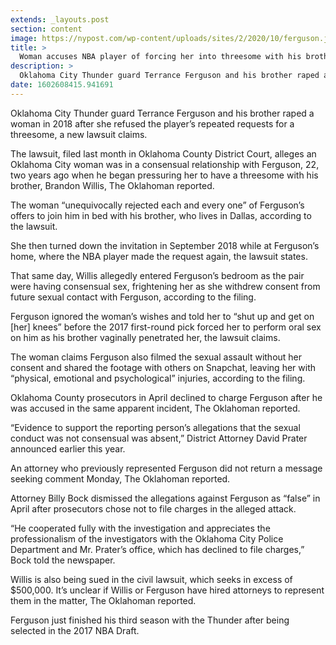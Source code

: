 ```yaml
--- 
extends: _layouts.post 
section: content 
image: https://nypost.com/wp-content/uploads/sites/2/2020/10/ferguson.jpg?quality=90&strip=all&w=1200 
title: > 
  Woman accuses NBA player of forcing her into threesome with his brother: lawsuit 
description: > 
  Oklahoma City Thunder guard Terrance Ferguson and his brother raped a woman in 2018 after she refused the player’s repeated requests for a threesome, a new lawsuit claims.The woman “unequivocally rejected each and every one” of Ferguson’s offers to join him in bed with his brother, who lives in Dallas, according to the lawsuit.She then turned down the invitation in September 2018 while at Ferguson’s home, where the NBA player made the request again, the lawsuit states.It’s unclear if Willis or Ferguson have hired attorneys to represent them in the matter, The Oklahoman reported.Ferguson just finished his third season with the Thunder after being selected in the 2017 NBA Draft. 
date: 1602608415.941691 
--- 
```

Oklahoma City Thunder guard Terrance Ferguson and his brother raped a woman in 2018 after she refused the player’s repeated requests for a threesome, a new lawsuit claims.

The lawsuit, filed last month in Oklahoma County District Court, alleges an Oklahoma City woman was in a consensual relationship with Ferguson, 22, two years ago when he began pressuring her to have a threesome with his brother, Brandon Willis, The Oklahoman reported.

The woman “unequivocally rejected each and every one” of Ferguson’s offers to join him in bed with his brother, who lives in Dallas, according to the lawsuit.

She then turned down the invitation in September 2018 while at Ferguson’s home, where the NBA player made the request again, the lawsuit states.

That same day, Willis allegedly entered Ferguson’s bedroom as the pair were having consensual sex, frightening her as she withdrew consent from future sexual contact with Ferguson, according to the filing.

Ferguson ignored the woman’s wishes and told her to “shut up and get on [her] knees” before the 2017 first-round pick forced her to perform oral sex on him as his brother vaginally penetrated her, the lawsuit claims.

The woman claims Ferguson also filmed the sexual assault without her consent and shared the footage with others on Snapchat, leaving her with “physical, emotional and psychological” injuries, according to the filing.

Oklahoma County prosecutors in April declined to charge Ferguson after he was accused in the same apparent incident, The Oklahoman reported.

“Evidence to support the reporting person’s allegations that the sexual conduct was not consensual was absent,” District Attorney David Prater announced earlier this year.

An attorney who previously represented Ferguson did not return a message seeking comment Monday, The Oklahoman reported.

Attorney Billy Bock dismissed the allegations against Ferguson as “false” in April after prosecutors chose not to file charges in the alleged attack.

“He cooperated fully with the investigation and appreciates the professionalism of the investigators with the Oklahoma City Police Department and Mr. Prater’s office, which has declined to file charges,” Bock told the newspaper.

Willis is also being sued in the civil lawsuit, which seeks in excess of $500,000. It’s unclear if Willis or Ferguson have hired attorneys to represent them in the matter, The Oklahoman reported.

Ferguson just finished his third season with the Thunder after being selected in the 2017 NBA Draft.